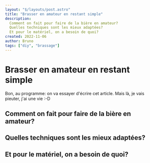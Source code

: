 ```yaml
---
layout: "$/layouts/post.astro"
title: "Brasser en amateur en restant simple"
description:
  Comment on fait pour faire de la bière en amateur?
  Quelles techniques sont les mieux adaptées?
  Et pour le matériel, on a besoin de quoi?
created: 2022-11-06
author: Bruno
tags: ["diy", "brassage"]
---
```

# Brasser en amateur en restant simple
Bon, au programme: on va essayer d'écrire cet article. Mais là, je vais pieuter, j'ai une vie :-D

## Comment on fait pour faire de la bière en amateur?
## Quelles techniques sont les mieux adaptées?
## Et pour le matériel, on a besoin de quoi?
